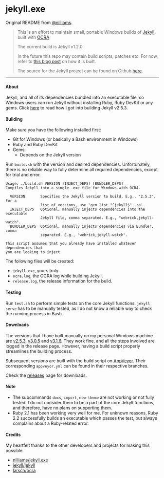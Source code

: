 jekyll.exe
==========

Original README from [@nilliams](https://github.com/nilliams/jekyll.exe).

> This is an effort to maintain small, portable Windows builds of [Jekyll](http://jekyllrb.com), built with [OCRA](http://ocra.rubyforge.org).
> 
> The current build is Jekyll v1.2.0
> 
> In the future this repo may contain build scripts, patches etc. For now, refer to [this blog post](http://www.nickw.it/jekyll-dot-exe/) on how it is built.
> 
> The source for the Jekyll project can be found on Github [here](https://github.com/mojombo/jekyll).

---

#### About

Jekyll, and all of its dependencies bundled into an executable file, so Windows users can run Jekyll without installing Ruby, Ruby DevKit or any gems. Click [here](https://github.com/altbdoor/today-i-learned/blob/master/topics/Building%20Jekyll%20for%20Windows.md) to read how I got into building Jekyll v2.5.3.


#### Building

Make sure you have the following installed first:

- Git for Windows (or basically a Bash environment in Windows)
- Ruby and Ruby DevKit
- Gems:
    - Depends on the Jekyll version

Run `build.sh` with the version and desired dependencies. Unfortunately, there is no reliable way to fully determine all required dependencies, except for trial and error.

```
Usage: ./build.sh VERSION [INJECT_DEPS] [BUNDLER_DEPS]
Compiles Jekyll into a single .exe file for Windows with OCRA.

  VERSION       Specifies the Jekyll version to build. E.g., "2.5.3". For a
                list of versions, use 'gem list "^jekyll$" -ra'.
  INJECT_DEPS   Optional, manually injects dependencies into the executable
                Jekyll file, comma separated. E.g., "webrick,jekyll-watch".
  BUNDLER_DEPS  Optional, manually injects dependencies via Bundler, comma
                separated. E.g., "webrick,jekyll-watch".

This script assumes that you already have installed whatever dependencies that
you are looking to inject.
```

The following files will be created:
- `jekyll.exe`, yours truly.
- `ocra.log`, the OCRA log while building Jekyll.
- `release.log`, the release information for the build.


#### Testing

Run `test.sh` to perform simple tests on the core Jekyll functions. `jekyll serve` has to be manually tested, as I do not know a reliable way to check the running process in Bash.


#### Downloads

The versions that I have built manually on my personal Windows machine are
[v2.5.3](https://github.com/altbdoor/jekyll-exe/releases/tag/stable-v2.5.3),
[v3.0.5](https://github.com/altbdoor/jekyll-exe/releases/tag/stable-v3.0.5) and
[v3.1.6](https://github.com/altbdoor/jekyll-exe/releases/tag/stable-v3.1.6).
They work fine, and all the steps involved are logged in the release page. However, having a build script properly streamlines the building process.

Subsequent versions are built with the build script on [AppVeyor](https://ci.appveyor.com/project/altbdoor/jekyll-exe). Their corresponding `appveyor.yml` can be found in their respective branches.

Check the [releases](https://github.com/altbdoor/jekyll-exe/releases) page for downloads.


#### Note

- The subcommands `docs`, `import`, `new-theme` are not working or not fully tested. I do not consider them to be a part of the core Jekyll functions, and therefore, have no plans on supporting them.
- Ruby 2.1 has been working very well for me. For unknown reasons, Ruby 2.2 successfully builds an executable which passes the test, but always complains about a Ruby-related error.


#### Credits

My heartfelt thanks to the other developers and projects for making this possible.

- [nilliams/jekyll.exe](https://github.com/nilliams/jekyll.exe)
- [jekyll/jekyll](https://github.com/jekyll/jekyll)
- [larsch/ocra](https://github.com/larsch/ocra)
